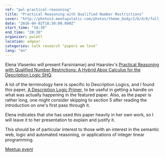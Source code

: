 ```yaml
---
ref: "pwl-practical-reasoning"
title: "Practical Reasoning with Qualified Number Restrictions"
cover: "http://photos3.meetupstatic.com/photos/theme_body/2/b/d/6/full_6071222.jpeg"
date: "2016-04-02T18:30:00.000Z"
start_time: "18:30"
end_time: "20:30"
organizer: pwlmtl
location: adgear
categories: talk research "papers we love"
lang: "en"
---
```

Elena Vlasenko will present Farsiniamarj and Haarslev's [Practical Reasoning with Qualified Number Restrictions: A Hybrid Abox Calculus for the Description Logic SHQ](http://users.encs.concordia.ca/~haarslev/publications/AICom2010.pdf).

A lot of the terminology here is specific to Description Logics, and I found this paper, [A Description Logic Primer](http://arxiv.org/pdf/1201.4089.pdf), to be useful in getting a handle on what was actually happening in the featured paper. Also, as the paper is rather long, one might consider skipping to section 5 after reading the introduction on one's first pass through it. 

Elena indicates that she has used this paper heavily in her own work, so I will leave it to her presentation to explain and justify it.

This should be of particular interest to those with an interest in the semantic web, logic and automated reasoning, or applications of integer linear programming. 

[Meetup event](http://www.meetup.com/Papers-We-Love-Montreal/events/229838204/)
